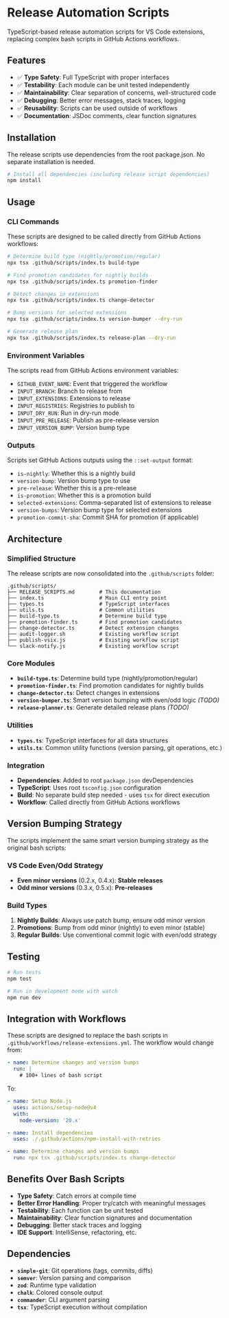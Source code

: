 # Release Automation Scripts

TypeScript-based release automation scripts for VS Code extensions, replacing complex bash scripts in GitHub Actions workflows.

## Features

- ✅ **Type Safety**: Full TypeScript with proper interfaces
- ✅ **Testability**: Each module can be unit tested independently
- ✅ **Maintainability**: Clear separation of concerns, well-structured code
- ✅ **Debugging**: Better error messages, stack traces, logging
- ✅ **Reusability**: Scripts can be used outside of workflows
- ✅ **Documentation**: JSDoc comments, clear function signatures

## Installation

The release scripts use dependencies from the root package.json. No separate installation is needed.

```bash
# Install all dependencies (including release script dependencies)
npm install
```

## Usage

### CLI Commands

These scripts are designed to be called directly from GitHub Actions workflows:

```bash
# Determine build type (nightly/promotion/regular)
npx tsx .github/scripts/index.ts build-type

# Find promotion candidates for nightly builds
npx tsx .github/scripts/index.ts promotion-finder

# Detect changes in extensions
npx tsx .github/scripts/index.ts change-detector

# Bump versions for selected extensions
npx tsx .github/scripts/index.ts version-bumper --dry-run

# Generate release plan
npx tsx .github/scripts/index.ts release-plan --dry-run
```

### Environment Variables

The scripts read from GitHub Actions environment variables:

- `GITHUB_EVENT_NAME`: Event that triggered the workflow
- `INPUT_BRANCH`: Branch to release from
- `INPUT_EXTENSIONS`: Extensions to release
- `INPUT_REGISTRIES`: Registries to publish to
- `INPUT_DRY_RUN`: Run in dry-run mode
- `INPUT_PRE_RELEASE`: Publish as pre-release version
- `INPUT_VERSION_BUMP`: Version bump type

### Outputs

Scripts set GitHub Actions outputs using the `::set-output` format:

- `is-nightly`: Whether this is a nightly build
- `version-bump`: Version bump type to use
- `pre-release`: Whether this is a pre-release
- `is-promotion`: Whether this is a promotion build
- `selected-extensions`: Comma-separated list of extensions to release
- `version-bumps`: Version bump type for selected extensions
- `promotion-commit-sha`: Commit SHA for promotion (if applicable)

## Architecture

### Simplified Structure

The release scripts are now consolidated into the `.github/scripts` folder:

```
.github/scripts/
├── RELEASE_SCRIPTS.md        # This documentation
├── index.ts                  # Main CLI entry point
├── types.ts                  # TypeScript interfaces
├── utils.ts                  # Common utilities
├── build-type.ts             # Determine build type
├── promotion-finder.ts       # Find promotion candidates
├── change-detector.ts        # Detect extension changes
├── audit-logger.sh           # Existing workflow script
├── publish-vsix.js           # Existing workflow script
└── slack-notify.js           # Existing workflow script
```

### Core Modules

- **`build-type.ts`**: Determine build type (nightly/promotion/regular)
- **`promotion-finder.ts`**: Find promotion candidates for nightly builds
- **`change-detector.ts`**: Detect changes in extensions
- **`version-bumper.ts`**: Smart version bumping with even/odd logic _(TODO)_
- **`release-planner.ts`**: Generate detailed release plans _(TODO)_

### Utilities

- **`types.ts`**: TypeScript interfaces for all data structures
- **`utils.ts`**: Common utility functions (version parsing, git operations, etc.)

### Integration

- **Dependencies**: Added to root `package.json` devDependencies
- **TypeScript**: Uses root `tsconfig.json` configuration
- **Build**: No separate build step needed - uses `tsx` for direct execution
- **Workflow**: Called directly from GitHub Actions workflows

## Version Bumping Strategy

The scripts implement the same smart version bumping strategy as the original bash scripts:

### VS Code Even/Odd Strategy

- **Even minor versions** (0.2.x, 0.4.x): **Stable releases**
- **Odd minor versions** (0.3.x, 0.5.x): **Pre-releases**

### Build Types

1. **Nightly Builds**: Always use patch bump, ensure odd minor version
2. **Promotions**: Bump from odd minor (nightly) to even minor (stable)
3. **Regular Builds**: Use conventional commit logic with even/odd strategy

## Testing

```bash
# Run tests
npm test

# Run in development mode with watch
npm run dev
```

## Integration with Workflows

These scripts are designed to replace the bash scripts in `.github/workflows/release-extensions.yml`. The workflow would change from:

```yaml
- name: Determine changes and version bumps
  run: |
    # 100+ lines of bash script
```

To:

```yaml
- name: Setup Node.js
  uses: actions/setup-node@v4
  with:
    node-version: '20.x'

- name: Install dependencies
  uses: ./.github/actions/npm-install-with-retries

- name: Determine changes and version bumps
  run: npx tsx .github/scripts/index.ts change-detector
```

## Benefits Over Bash Scripts

- **Type Safety**: Catch errors at compile time
- **Better Error Handling**: Proper try/catch with meaningful messages
- **Testability**: Each function can be unit tested
- **Maintainability**: Clear function signatures and documentation
- **Debugging**: Better stack traces and logging
- **IDE Support**: IntelliSense, refactoring, etc.

## Dependencies

- **`simple-git`**: Git operations (tags, commits, diffs)
- **`semver`**: Version parsing and comparison
- **`zod`**: Runtime type validation
- **`chalk`**: Colored console output
- **`commander`**: CLI argument parsing
- **`tsx`**: TypeScript execution without compilation
